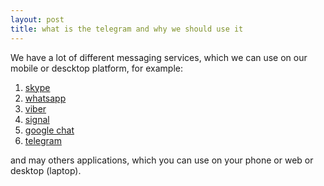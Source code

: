 ```yaml
---
layout: post
title: what is the telegram and why we should use it
---
```


We have a lot of different messaging services, which we can use on our mobile or descktop platform, for example:
1. [skype](https://www.skype.com/)
2. [whatsapp](https://www.whatsapp.com/)
3. [viber](https://www.viber.com/)
4. [signal](https://signal.org/)
5. [google chat](https://chat.google.com/)
6. [telegram](https://telegram.org/)

and may others applications, which you can use on your phone or web or desktop (laptop).
